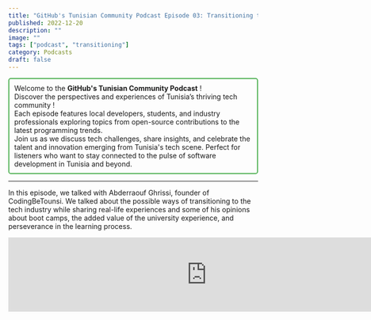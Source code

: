 ```yaml
---
title: "GitHub's Tunisian Community Podcast Episode 03: Transitioning to technology with Abderraouf Ghrissi"
published: 2022-12-20
description: ""
image: ""
tags: ["podcast", "transitioning"]
category: Podcasts
draft: false
---
```


<div style="border: 2px solid #4CAF50; padding: 10px; border-radius: 5px;">
  Welcome to the <strong>GitHub's Tunisian Community Podcast</strong> ! <br/>
  Discover the perspectives and experiences of Tunisia’s thriving tech community ! <br/>
  Each episode features local developers, students, and industry professionals exploring topics from open-source contributions to the latest programming trends. <br/>
  Join us as we discuss tech challenges, share insights, and celebrate the talent and innovation emerging from Tunisia's tech scene. Perfect for listeners who want to stay connected to the pulse of software development in Tunisia and beyond.
</div>

-------------------

In this episode, we talked with  Abderraouf Ghrissi, founder of CodingBeTounsi. We talked about the possible ways of transitioning to the tech industry while sharing real-life experiences and some of his opinions about boot camps, the added value of the university experience, and perseverance in the learning process.

<iframe src="https://creators.spotify.com/pod/show/githubtunisia/embed/episodes/Sahriya-Episode-3-Transitioning-to-technology-with-Abderraouf-Ghrissi-e1sgnvh/a-a92tuht" height="auto" width="800px" frameborder="0" scrolling="no"></iframe>